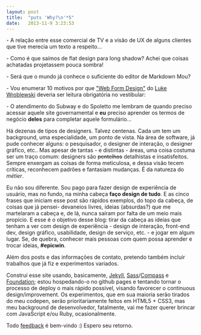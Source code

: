 ```yaml
---
layout: post
title:  "puts 'Why?\n'*5"
date:   2013-11-9 3:23:53
---
```


\- A relação entre esse comercial de TV e a visão de UX de alguns clientes que tive merecia um texto a respeito...

\- Como é que saímos de flat design para long shadow? Achei que coisas achatadas projetassem pouca sombra!

\- Será que o mundo já conhece o suficiente do editor de Markdown Mou?

\- Vou enumerar 10 motivos por que ["Web Form Design"](http://www.lukew.com/resources/web_form_design.asp) do [Luke Wroblewski](http://www.lukew.com/) deveria ser leitura obrigatória no vestibular:

\- O atendimento do Subway e do Spoletto me lembram de quando preciso acessar aquele site governamental e **eu** preciso aprender os termos de negócio **deles** para completar aquele formulário...

Há dezenas de tipos de designers. Talvez centenas. Cada um tem um background, uma especialidade, um ponto de vista. Na área de software, já pude conhecer alguns: o pesquisador, o designer de interação, o designer gráfico, etc.. Mas apesar de tantas - e distintas - áreas, uma coisa costuma ser um traço comum: designers são <del>pentelhos</del> detalhistas e insatisfeitos. Sempre enxergam as coisas de forma meticulosa, e dessa visão tecem críticas, reconhecem padrões e fantasiam mudanças. É da natureza do *métier*.

Eu não sou diferente. Sou pago para fazer design de experiência de usuário, mas no fundo, na minha cabeça **faço design de tudo**. E as cinco frases que iniciam esse post são rápidos exemplos, do topo da cabeça, de coisas que já pensei- devaneios livres, ideias (absurdas?) que me martelaram a cabeça e, de lá, nunca saíram por falta de um meio mais propício. E esse é o objetivo desse blog: tirar da cabeça as ideias que tenham a ver com design de experiência - design de interação, front-end dev, design gráfico, usabilidade, design de serviço, etc. -  e jogar em algum lugar. Se, de quebra, conhecer mais pessoas com quem possa aprender e trocar ideias, **#epicwin**. 

Além dos posts e das informações de contato, pretendo também incluir trabalhos que já fiz e experimentos variados.

Construí esse site usando, basicamente, [Jekyll](http://jekyllrb.com/), [Sass](http://sass-lang.com/)/[Compass](http://compass-style.org/) e [Foundation](http://foundation.zurb.com/); estou hospedando-o no github pages e tentando tornar o processo de deploy o mais rápido possível, visando favorecer o continuous design/improvement. Os experimentos, que em sua maioria serão tirados do meu codepen, serão prioritariamente feitos em HTML5 + CSS3, mas meu background de desenvolvedor, fatalmente, vai me fazer querer brincar com JavaScript e/ou Ruby, ocasionalmente.

Todo [feedback](https://mail.google.com/mail?view=cm&tf=0&to=gabriel@albo.com.br) é bem-vindo :) Espero seu retorno. 